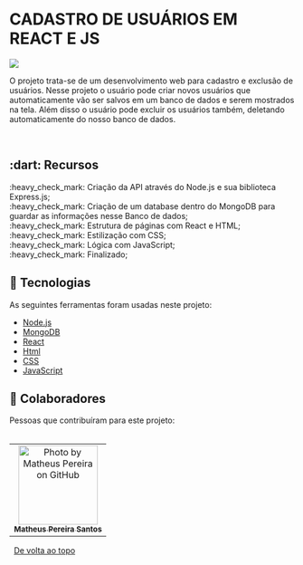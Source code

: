 # CADASTRO DE USUÁRIOS EM REACT E JS
<img src="https://github.com/MatheusPereira033/cadastro_de_usuarios-React_e_JS/blob/main/Apresenta%C3%A7%C3%A3o%20Home%20Cadastro%20De%20Usu%C3%A1rio.gif?raw=true">
<p>O projeto trata-se de um desenvolvimento web para cadastro e exclusão de usuários. Nesse projeto o usuário pode criar novos usuários que automaticamente vão ser salvos em um banco de dados e serem mostrados na tela. Além disso o usuário pode excluir os usuários também, deletando automaticamente do nosso banco de dados.</p>
<br>
<h2>:dart: Recursos</h2>
:heavy_check_mark: Criação da API através do Node.js e sua biblioteca Express.js;<br>
:heavy_check_mark: Criação de um database dentro do MongoDB para guardar as informações nesse Banco de dados;<br>
:heavy_check_mark: Estrutura de páginas com React e HTML;<br>
:heavy_check_mark: Estilização com CSS;<br>
:heavy_check_mark: Lógica com JavaScript;<br>
:heavy_check_mark: Finalizado;<br>

<h2>🚀 Tecnologias</h2>
As seguintes ferramentas foram usadas neste projeto:<br>

- [Node.js](https://developer.mozilla.org/en-US/docs/Web/HTML/Element/node.js/)
- [MongoDB](https://developer.mozilla.org/en-US/docs/Web/HTML/Element/mongodb/)
- [React](https://developer.mozilla.org/en-US/docs/Web/HTML/Element/react/)
- [Html](https://developer.mozilla.org/en-US/docs/Web/HTML/Element/html/)
- [CSS](https://developer.mozilla.org/en-US/docs/Web/CSS)
- [JavaScript](https://developer.mozilla.org/en-US/docs/Web/JavaScript)


<h2>🤝 Colaboradores</h2>
Pessoas que contribuíram para este projeto:
<br>
<br>
<table>
  <tr>
    <td align="center">
      <a href="#">
        <img src="https://avatars.githubusercontent.com/u/111443981?s=400&u=5b2c6c85263f06610a2865e2eea4bf55ef6815a7&v=4" width="140px;" alt="Photo by Matheus Pereira on GitHub"/><br>
        <sub>
          <b>Matheus Pereira Santos</b>
        </sub>
      </a>
    </all>
  </tr>
</table>

&#xa0;
<a href="#top">De volta ao topo</a>

